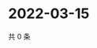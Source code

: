# 2022-03-15

共 0 条

<!-- BEGIN WEIBO -->
<!-- 最后更新时间 Tue Mar 15 2022 19:13:46 GMT+0800 (China Standard Time) -->

<!-- END WEIBO -->
